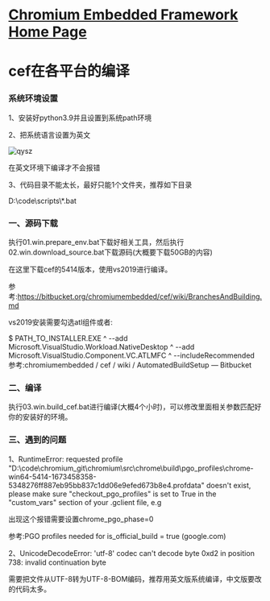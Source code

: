 [Chromium Embedded Framework Home Page](https://bitbucket.org/chromiumembedded/cef/wiki/Home)
====

# cef在各平台的编译

### 系统环境设置
1、安装好python3.9并且设置到系统path环境

2、把系统语言设置为英文

![qysz](https://github.com/sway913/cef_build/assets/9814915/1735e05f-469d-4e29-a831-95144cf555ef)


 在英文环境下编译才不会报错

3、代码目录不能太长，最好只能1个文件夹，推荐如下目录

D:\\code\\scripts\\*.bat

### 一、源码下载
执行01.win.prepare_env.bat下载好相关工具，然后执行02.win.download_source.bat下载源码(大概要下载50GB的内容)

在这里下载cef的5414版本，使用vs2019进行编译。

参考:https://bitbucket.org/chromiumembedded/cef/wiki/BranchesAndBuilding.md

vs2019安装需要勾选atl组件或者:

$ PATH_TO_INSTALLER.EXE ^
--add Microsoft.VisualStudio.Workload.NativeDesktop ^
--add Microsoft.VisualStudio.Component.VC.ATLMFC ^
--includeRecommended
参考:chromiumembedded / cef / wiki / AutomatedBuildSetup — Bitbucket

### 二、编译
执行03.win.build_cef.bat进行编译(大概4个小时)，可以修改里面相关参数匹配好你的安装好的环境。

### 三、遇到的问题
1、RuntimeError: requested profile "D:\code\chromium_git\chromium\src\chrome\build\pgo_profiles\chrome-win64-5414-1673458358-5348276ff887eb95bb837c1dd06e9efed673b8e4.profdata" doesn't exist, please make sure "checkout_pgo_profiles" is set to True in the "custom_vars" section of your .gclient file, e.g

出现这个报错需要设置chrome_pgo_phase=0

 参考:PGO profiles needed for is_official_build = true (google.com)

2、UnicodeDecodeError: 'utf-8' codec can't decode byte 0xd2 in position 738: invalid continuation byte

需要把文件从UTF-8转为UTF-8-BOM编码，推荐用英文版系统编译，中文版要改的代码太多。

